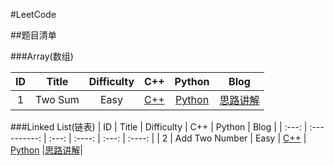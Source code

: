 #LeetCode

##题目清单


###Array(数组)


|    ID    |                      Title            |    Difficulty    |     C++    |    Python    |    Blog    |
|    :---:  |                   :----------:       |    :---:            |  :----:       |    :---:         |  :----:       |
|    1     |            Two Sum             | Easy             |      [C++](https://github.com/Jessey0925/LeetCode/blob/master/Array/1.Two%20Sum/Two%20Sum-1.cpp)   |      [Python](https://github.com/Jessey0925/LeetCode/blob/master/Array/1.Two%20Sum/Two%20Sum.py)             | [思路讲解](https://www.cnblogs.com/Jessey-Ge/p/10943944.html ) |

###Linked List(链表)
|    ID    |                      Title            |    Difficulty    |     C++    |    Python    |    Blog    |
|    :---:  |                   :----------:       |    :---:            |  :----:       |    :---:         |  :----:       |
|    2     |            Add Two Number             | Easy             |    [C++](https://github.com/Jessey0925/LeetCode/blob/master/Linked%20List/2.Add%20Two%20Numbers/Add%20Two%20Numbers.cpp)         |   [Python](https://github.com/Jessey0925/LeetCode/blob/master/Linked%20List/2.Add%20Two%20Numbers/Add%20Two%20Numbers.py)   |[思路讲解](https://www.cnblogs.com/Jessey-Ge/p/10943980.html)|
